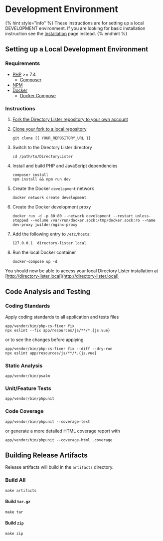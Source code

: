 # Development Environment

{% hint style="info" %}
These instructions are for setting up a local DEVELOPMENT environment. If you are looking for basic installation instruction see the [Installation](../getting-started/installation.md) page instead.
{% endhint %}

## Setting up a Local Development Environment

### Requirements

* [PHP](https://php.net) &gt;= 7.4
  * [Composer](https://getcomposer.org)
* [NPM](https://www.npmjs.com)
* [Docker](https://www.docker.com)
  * [Docker Compose](https://docs.docker.com/compose/)

### Instructions

1. [Fork the Directory Lister repository to your own account](https://github.com/DirectoryLister/DirectoryLister/fork)
2. [Clone your fork to a local repository](https://help.github.com/en/github/creating-cloning-and-archiving-repositories/cloning-a-repository)

   ```text
   git clone {{ YOUR_REPOSITORY_URL }}
   ```

3. Switch to the Directory Lister directory

   ```text
   cd /path/to/DirectoryLister
   ```

4. Install and build PHP and JavaScript dependencies

   ```text
   composer install
   npm install && npm run dev
   ```

5. Create the Docker `development` network

   ```text
   docker network create development
   ```

6. Create the Docker development proxy

   ```text
   docker run -d -p 80:80 --network development --restart unless-stopped --volume /var/run/docker.sock:/tmp/docker.sock:ro --name dev-proxy jwilder/nginx-proxy
   ```

7. Add the following entry to `/etc/hosts`:

   ```text
   127.0.0.1  directory-lister.local
   ```

8. Run the local Docker container

   ```text
   docker-compose up -d
   ```

You should now be able to access your local Directory Lister installation at [http://directory-lister.local](http://directory-lister.local)

## Code Analysis and Testing

### Coding Standards

Apply coding standards to all application and tests files

```text
app/vendor/bin/php-cs-fixer fix
npx eslint --fix app/resources/js/**/*.{js.vue}
```

or to see the changes before applying

```text
app/vendor/bin/php-cs-fixer fix --diff --dry-run
npx eslint app/resources/js/**/*.{js.vue}
```

### Static Analysis

```text
app/vendor/bin/psalm
```

### Unit/Feature Tests

```text
app/vendor/bin/phpunit
```

### Code Coverage

```text
app/vendor/bin/phpunit --coverage-text
```

or generate a more detailed HTML coverage report with

```text
app/vendor/bin/phpunit --coverage-html .coverage
```

## Building Release Artifacts

Release artifacts will build in the `artifacts` directory.

### Build All

```text
make artifacts
```

#### Build `tar.gz`

```text
make tar
```

#### Build `zip`

```text
make zip
```

